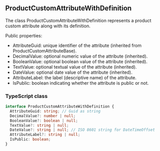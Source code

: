 ﻿## ProductCustomAttributeWithDefinition

The class ProductCustomAttributeWithDefinition represents a product custom attribute along with its definition.

Public properties:

- AttributeGuid: unique identifier of the attribute (inherited from ProductCustomAttributeBase).
- DecimalValue: optional numeric value of the attribute (inherited).
- BooleanValue: optional boolean value of the attribute (inherited).
- TextValue: optional textual value of the attribute (inherited).
- DateValue: optional date value of the attribute (inherited).
- AttributeLabel: the label (descriptive name) of the attribute.
- IsPublic: boolean indicating whether the attribute is public or not.

### TypeScript class
```typescript
interface ProductCustomAttributeWithDefinition {
  AttributeGuid: string; // Guid as string
  DecimalValue?: number | null;
  BooleanValue?: boolean | null;
  TextValue?: string | null;
  DateValue?: string | null; // ISO 8601 string for DateTimeOffset
  AttributeLabel?: string | null;
  IsPublic: boolean;
}
```